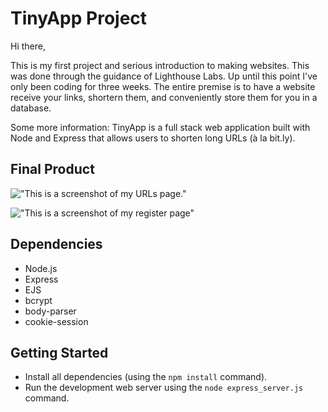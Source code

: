 # TinyApp Project

Hi there,

This is my first project and serious introduction to making websites. This was done through the guidance of Lighthouse Labs. Up until this point I've only been coding for three weeks. The entire premise is to have a website receive your links, shortern them, and conveniently store them for you in a database.

Some more information: TinyApp is a full stack web application built with Node and Express that allows users to shorten long URLs (à la bit.ly).

## Final Product

!["This is a screenshot of my URLs page."](https://github.com/ImAfif/tinyapp/blob/feature/user-registration/docs/main-page.png)

!["This is a screenshot of my register page"](https://github.com/ImAfif/tinyapp/blob/feature/user-registration/docs/register%20page.png)

## Dependencies

- Node.js
- Express
- EJS
- bcrypt
- body-parser
- cookie-session

## Getting Started

- Install all dependencies (using the `npm install` command).
- Run the development web server using the `node express_server.js` command.